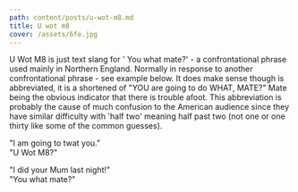 ```yaml
---
path: content/posts/u-wot-m8.md
title: U wot m8
cover: /assets/6fe.jpg
---
```


U Wot M8 is just text slang for ' You what mate?' - a confrontational phrase used mainly in Northern England. Normally in response to another confrontational phrase - see example below. It does make sense though is abbreviated, it is a shortened of "YOU are going to do WHAT, MATE?" Mate being the obvious indicator that there is trouble afoot. This abbreviation is probably the cause of much confusion to the American audience since they have similar difficulty with 'half two' meaning half past two (not one or one thirty like some of the common guesses).

"I am going to twat you."  
"U Wot M8?"

"I did your Mum last night!"  
"You what mate?"